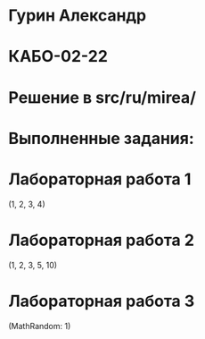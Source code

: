 
# Гурин Александр
# КАБО-02-22
# Решение в src/ru/mirea/
# Выполненные задания:
# Лабораторная работа 1 
(1, 2, 3, 4)
# Лабораторная работа 2 
(1, 2, 3, 5, 10)
# Лабораторная работа 3 
(MathRandom: 1)
